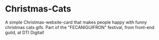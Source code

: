 # Christmas-Cats
A simple Christmas-website-card that makes people happy with funny christmas cats gifs. Part of the "FECANIGUIFRON" festival, from front-end guild, at DTI Digital!
